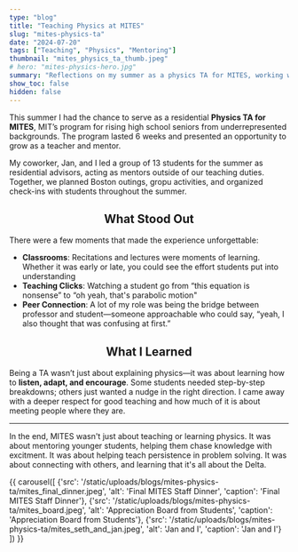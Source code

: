 ```yaml
---
type: "blog"
title: "Teaching Physics at MITES"
slug: "mites-physics-ta"
date: "2024-07-20"
tags: ["Teaching", "Physics", "Mentoring"]
thumbnail: "mites_physics_ta_thumb.jpeg"
# hero: "mites-physics-hero.jpg"
summary: "Reflections on my summer as a physics TA for MITES, working with brilliant high school students and rediscovering the excitement of teaching science."
show_toc: false
hidden: false
---
```


This summer I had the chance to serve as a residential **Physics TA for MITES**, MIT’s program for rising high school seniors from underrepresented backgrounds. The program lasted 6 weeks and presented an opportunity to grow as a teacher and mentor.

My coworker, Jan, and I led a group of 13 students for the summer as residential advisors, acting as mentors outside of our teaching duties. Together, we planned Boston outings, gropu activities, and organized check-ins with students throughout the summer.

<h2 style="text-align:center;">What Stood Out</h2>


There were a few moments that made the experience unforgettable:

- **Classrooms**: Recitations and lectures were moments of learning. Whether it was early or late, you could see the effort students put into understanding
- **Teaching Clicks**: Watching a student go from “this equation is nonsense” to “oh yeah, that's parabolic motion"
- **Peer Connection**: A lot of my role was being the bridge between professor and student—someone approachable who could say, “yeah, I also thought that was confusing at first.”

<h2 style="text-align:center;">What I Learned</h2>


Being a TA wasn’t just about explaining physics—it was about learning how to **listen, adapt, and encourage**. Some students needed step-by-step breakdowns; others just wanted a nudge in the right direction. I came away with a deeper respect for good teaching and how much of it is about meeting people where they are.

---

In the end, MITES wasn't just about teaching or learning physics. It was about mentoring younger students, helping them chase knowledge with excitment. It was about helping teach persistence in problem solving. It was about connecting with others, and learning that it's all about the Delta.



{{ carousel([
  {'src': '/static/uploads/blogs/mites-physics-ta/mites_final_dinner.jpeg', 'alt': 'Final MITES Staff Dinner', 'caption': 'Final MITES Staff Dinner'},
  {'src': '/static/uploads/blogs/mites-physics-ta/mites_board.jpeg', 'alt': 'Appreciation Board from Students', 'caption': 'Appreciation Board from Students'},
  {'src': '/static/uploads/blogs/mites-physics-ta/mites_seth_and_jan.jpeg', 'alt': 'Jan and I', 'caption': 'Jan and I'}
]) }}
